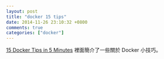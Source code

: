 ```yaml
---
layout: post
title: "docker 15 tips"
date: 2014-11-26 23:10:32 +0800
comments: true
categories: ["docker"]
---
```



<!-- more -->

[15 Docker Tips in 5 Minutes] 裡面簡介了一些關於 Docker 小技巧。


[15 Docker Tips in 5 Minutes]:https://speakerdeck.com/bmorearty/15-docker-tips-in-5-minutes